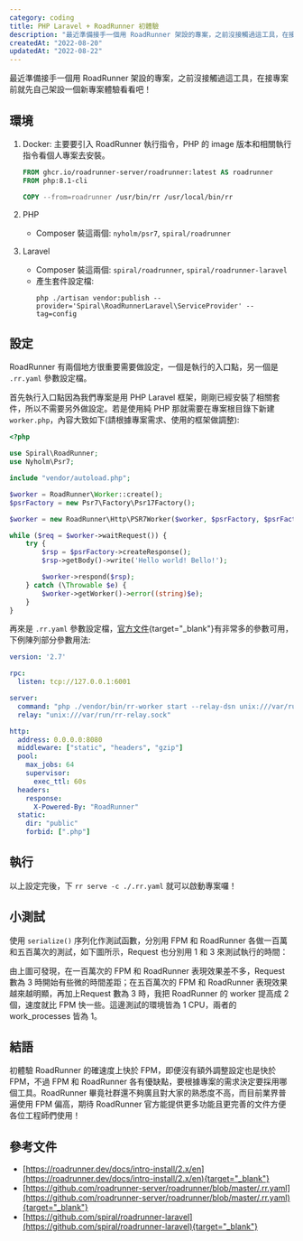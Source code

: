 ```yaml
---
category: coding
title: PHP Laravel + RoadRunner 初體驗
description: "最近準備接手一個用 RoadRunner 架設的專案，之前沒接觸過這工具，在接專案前就先自己架設一個新專案"
createdAt: "2022-08-20"
updatedAt: "2022-08-22"
---
```


最近準備接手一個用 RoadRunner 架設的專案，之前沒接觸過這工具，在接專案前就先自己架設一個新專案體驗看看吧！

## 環境

1. Docker: 主要要引入 RoadRunner 執行指令，PHP 的 image 版本和相關執行指令看個人專案去安裝。
    ```dockerfile
    FROM ghcr.io/roadrunner-server/roadrunner:latest AS roadrunner
    FROM php:8.1-cli
    
    COPY --from=roadrunner /usr/bin/rr /usr/local/bin/rr
    ```

2. PHP
   * Composer 裝這兩個:
      `nyholm/psr7`, `spiral/roadrunner`
3. Laravel 
   * Composer 裝這兩個:
      `spiral/roadrunner`, `spiral/roadrunner-laravel`
   * 產生套件設定檔:
     ```shell
     php ./artisan vendor:publish --provider='Spiral\RoadRunnerLaravel\ServiceProvider' --tag=config
     ```

## 設定

RoadRunner 有兩個地方很重要需要做設定，一個是執行的入口點，另一個是 `.rr.yaml` 參數設定檔。

首先執行入口點因為我們專案是用 PHP Laravel 框架，剛剛已經安裝了相關套件，所以不需要另外做設定。若是使用純 PHP 那就需要在專案根目錄下新建 `worker.php`，內容大致如下(請根據專案需求、使用的框架做調整):
```php
<?php

use Spiral\RoadRunner;
use Nyholm\Psr7;

include "vendor/autoload.php";

$worker = RoadRunner\Worker::create();
$psrFactory = new Psr7\Factory\Psr17Factory();

$worker = new RoadRunner\Http\PSR7Worker($worker, $psrFactory, $psrFactory, $psrFactory);

while ($req = $worker->waitRequest()) {
    try {
        $rsp = $psrFactory->createResponse();
        $rsp->getBody()->write('Hello world! Bello!');

        $worker->respond($rsp);
    } catch (\Throwable $e) {
        $worker->getWorker()->error((string)$e);
    }
}
```

再來是 `.rr.yaml` 參數設定檔，[官方文件](https://github.com/roadrunner-server/roadrunner/blob/master/.rr.yaml){target="_blank"}有非常多的參數可用，下例陳列部分參數用法:
```yaml
version: '2.7'

rpc:
  listen: tcp://127.0.0.1:6001

server:
  command: "php ./vendor/bin/rr-worker start --relay-dsn unix:///var/run/rr-relay.sock"
  relay: "unix:///var/run/rr-relay.sock"

http:
  address: 0.0.0.0:8080
  middleware: ["static", "headers", "gzip"]
  pool:
    max_jobs: 64
    supervisor:
      exec_ttl: 60s
  headers:
    response:
      X-Powered-By: "RoadRunner"
  static:
    dir: "public"
    forbid: [".php"]

```

## 執行
以上設定完後，下 `rr serve -c ./.rr.yaml` 就可以啟動專案囉！

## 小測試
使用 `serialize()` 序列化作測試函數，分別用 FPM 和 RoadRunner 各做一百萬和五百萬次的測試，如下圖所示，Request 也分別用 1 和 3 來測試執行的時間：

<markdown-img src="articles/php-laravel-roadrunner-first-experience-1.png"></markdown-img>

由上圖可發現，在一百萬次的 FPM 和 RoadRunner 表現效果差不多，Request 數為 3 時開始有些微的時間差距；在五百萬次的 FPM 和 RoadRunner 表現效果越來越明顯，再加上Request 數為 3 時，我把 RoadRunner 的 worker 提高成 2 個，速度就比 FPM 快一些。這邊測試的環境皆為 1 CPU，兩者的 work_processes 皆為 1。 

## 結語
初體驗 RoadRunner 的確速度上快於 FPM，即便沒有額外調整設定也是快於 FPM，不過 FPM 和 RoadRunner 各有優缺點，要根據專案的需求決定要採用哪個工具。RoadRunner 畢竟社群還不夠廣且對大家的熟悉度不高，而目前業界普遍使用 FPM 偏高，期待 RoadRunner 官方能提供更多功能且更完善的文件方便各位工程師們使用！

## 參考文件
* [https://roadrunner.dev/docs/intro-install/2.x/en](https://roadrunner.dev/docs/intro-install/2.x/en){target="_blank"}
* [https://github.com/roadrunner-server/roadrunner/blob/master/.rr.yaml](https://github.com/roadrunner-server/roadrunner/blob/master/.rr.yaml){target="_blank"}
* [https://github.com/spiral/roadrunner-laravel](https://github.com/spiral/roadrunner-laravel){target="_blank"}
